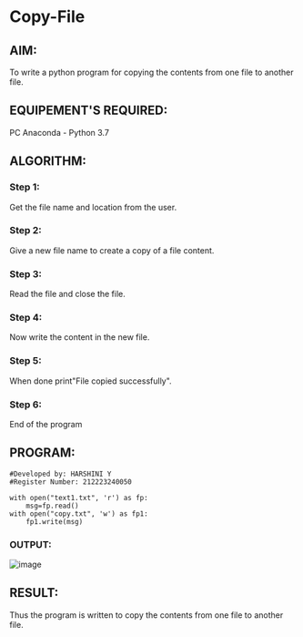 # Copy-File
## AIM:
To write a python program for copying the contents from one file to another file.
## EQUIPEMENT'S REQUIRED: 
PC
Anaconda - Python 3.7
## ALGORITHM: 
### Step 1:
Get the file name and location from the user.
### Step 2: 
 Give a new file name to create a copy of a file content.
### Step 3: 
Read the file and close the file.
### Step 4:  
Now write the content in the new file.
### Step 5: 
When done print"File copied successfully".
### Step 6: 
End of the program
## PROGRAM:
```
#Developed by: HARSHINI Y
#Register Number: 212223240050

with open("text1.txt", 'r') as fp:
    msg=fp.read()
with open("copy.txt", 'w') as fp1:
    fp1.write(msg)

```
### OUTPUT:

![image](https://github.com/harshiniyu/Copy-File/assets/144979786/690a7225-3e1e-4818-839f-ce8dab0b3778)


## RESULT:
Thus the program is written to copy the contents from one file to another file.
